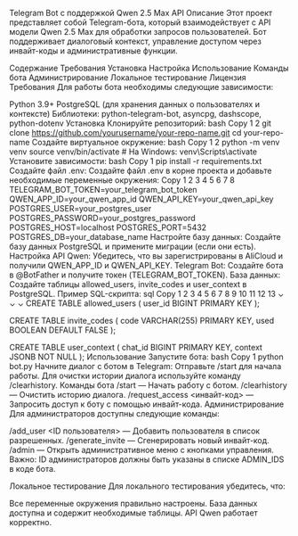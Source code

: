 Telegram Bot с поддержкой Qwen 2.5 Max API
Описание
Этот проект представляет собой Telegram-бота, который взаимодействует с API модели Qwen 2.5 Max для обработки запросов пользователей. Бот поддерживает диалоговый контекст, управление доступом через инвайт-коды и административные функции.

Содержание
Требования
Установка
Настройка
Использование
Команды бота
Администрирование
Локальное тестирование
Лицензия
Требования
Для работы бота необходимы следующие зависимости:

Python 3.9+
PostgreSQL (для хранения данных о пользователях и контексте)
Библиотеки: python-telegram-bot, asyncpg, dashscope, python-dotenv
Установка
Клонируйте репозиторий:
bash
Copy
1
2
git clone https://github.com/yourusername/your-repo-name.git
cd your-repo-name
Создайте виртуальное окружение:
bash
Copy
1
2
python -m venv venv
source venv/bin/activate  # На Windows: venv\Scripts\activate
Установите зависимости:
bash
Copy
1
pip install -r requirements.txt
Создайте файл .env:
Создайте файл .env в корне проекта и добавьте необходимые переменные окружения:
Copy
1
2
3
4
5
6
7
8
TELEGRAM_BOT_TOKEN=your_telegram_bot_token
QWEN_APP_ID=your_qwen_app_id
QWEN_API_KEY=your_qwen_api_key
POSTGRES_USER=your_postgres_user
POSTGRES_PASSWORD=your_postgres_password
POSTGRES_HOST=localhost
POSTGRES_PORT=5432
POSTGRES_DB=your_database_name
Настройте базу данных:
Создайте базу данных PostgreSQL и примените миграции (если они есть).
Настройка
API Qwen: Убедитесь, что вы зарегистрированы в AliCloud и получили QWEN_APP_ID и QWEN_API_KEY.
Telegram Bot: Создайте бота в @BotFather и получите токен (TELEGRAM_BOT_TOKEN).
База данных: Создайте таблицы allowed_users, invite_codes и user_context в PostgreSQL. Пример SQL-скрипта:
sql
Copy
1
2
3
4
5
6
7
8
9
10
11
12
13
⌄
⌄
⌄
CREATE TABLE allowed_users (
    user_id BIGINT PRIMARY KEY
);

CREATE TABLE invite_codes (
    code VARCHAR(255) PRIMARY KEY,
    used BOOLEAN DEFAULT FALSE
);

CREATE TABLE user_context (
    chat_id BIGINT PRIMARY KEY,
    context JSONB NOT NULL
);
Использование
Запустите бота:
bash
Copy
1
python bot.py
Начните диалог с ботом в Telegram:
Отправьте /start для начала работы.
Для очистки истории диалога используйте команду /clearhistory.
Команды бота
/start — Начать работу с ботом.
/clearhistory — Очистить историю диалога.
/request_access <инвайт-код> — Запросить доступ к боту с помощью инвайт-кода.
Администрирование
Для администраторов доступны следующие команды:

/add_user <ID пользователя> — Добавить пользователя в список разрешенных.
/generate_invite — Сгенерировать новый инвайт-код.
/admin — Открыть административное меню с кнопками управления.
Важно: ID администраторов должны быть указаны в списке ADMIN_IDS в коде бота.

Локальное тестирование
Для локального тестирования убедитесь, что:

Все переменные окружения правильно настроены.
База данных доступна и содержит необходимые таблицы.
API Qwen работает корректно.
